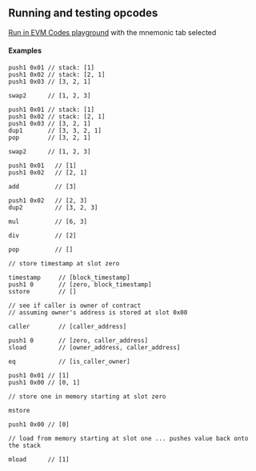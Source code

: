## Running and testing opcodes

[Run in EVM Codes playground](https://www.evm.codes/playground) with the mnemonic tab selected

#### Examples

```
push1 0x01 // stack: [1]
push1 0x02 // stack: [2, 1]
push1 0x03 // [3, 2, 1]

swap2      // [1, 2, 3]

```

```
push1 0x01 // stack: [1]
push1 0x02 // stack: [2, 1]
push1 0x03 // [3, 2, 1]
dup1       // [3, 3, 2, 1]
pop        // [3, 2, 1]

swap2      // [1, 2, 3]

```

```
push1 0x01   // [1]
push1 0x02   // [2, 1]
  
add          // [3] 
  
push1 0x02   // [2, 3]
dup2         // [3, 2, 3]
  
mul          // [6, 3]
  
div          // [2]
  
pop          // []

```

```
// store timestamp at slot zero

timestamp     // [block_timestamp]
push1 0       // [zero, block_timestamp]
sstore        // []

```


```
// see if caller is owner of contract
// assuming owner's address is stored at slot 0x00

caller        // [caller_address]

push1 0       // [zero, caller_address]
sload         // [owner_address, caller_address]

eq            // [is_caller_owner]

```

```
push1 0x01 // [1]
push1 0x00 // [0, 1]

// store one in memory starting at slot zero

mstore

push1 0x00 // [0]

// load from memory starting at slot one ... pushes value back onto the stack

mload      // [1]
```